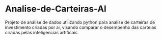 # Analise-de-Carteiras-AI
Projeto de análise de dados utilizando python para analise  de carteiras de investimento criadas por ai, visando comparar o desempenho das carteias criadas pelas inteligencias artificais.
